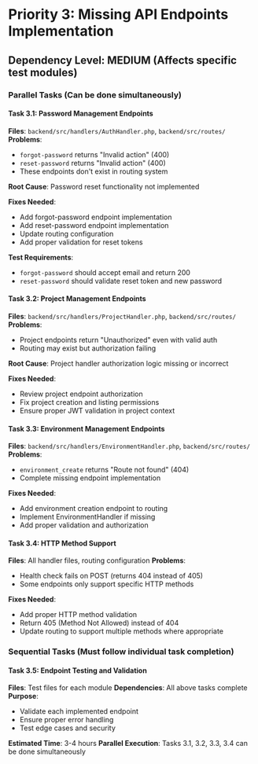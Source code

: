 # Priority 3: Missing API Endpoints Implementation

## Dependency Level: MEDIUM (Affects specific test modules)

### Parallel Tasks (Can be done simultaneously)

#### Task 3.1: Password Management Endpoints
**Files**: `backend/src/handlers/AuthHandler.php`, `backend/src/routes/`
**Problems**:
- `forgot-password` returns "Invalid action" (400)
- `reset-password` returns "Invalid action" (400)
- These endpoints don't exist in routing system

**Root Cause**: Password reset functionality not implemented

**Fixes Needed**:
- Add forgot-password endpoint implementation
- Add reset-password endpoint implementation
- Update routing configuration
- Add proper validation for reset tokens

**Test Requirements**:
- `forgot-password` should accept email and return 200
- `reset-password` should validate reset token and new password

#### Task 3.2: Project Management Endpoints
**Files**: `backend/src/handlers/ProjectHandler.php`, `backend/src/routes/`
**Problems**:
- Project endpoints return "Unauthorized" even with valid auth
- Routing may exist but authorization failing

**Root Cause**: Project handler authorization logic missing or incorrect

**Fixes Needed**:
- Review project endpoint authorization
- Fix project creation and listing permissions
- Ensure proper JWT validation in project context

#### Task 3.3: Environment Management Endpoints
**Files**: `backend/src/handlers/EnvironmentHandler.php`, `backend/src/routes/`
**Problems**:
- `environment_create` returns "Route not found" (404)
- Complete missing endpoint implementation

**Fixes Needed**:
- Add environment creation endpoint to routing
- Implement EnvironmentHandler if missing
- Add proper validation and authorization

#### Task 3.4: HTTP Method Support
**Files**: All handler files, routing configuration
**Problems**:
- Health check fails on POST (returns 404 instead of 405)
- Some endpoints only support specific HTTP methods

**Fixes Needed**:
- Add proper HTTP method validation
- Return 405 (Method Not Allowed) instead of 404
- Update routing to support multiple methods where appropriate

### Sequential Tasks (Must follow individual task completion)

#### Task 3.5: Endpoint Testing and Validation
**Files**: Test files for each module
**Dependencies**: All above tasks complete
**Purpose**:
- Validate each implemented endpoint
- Ensure proper error handling
- Test edge cases and security

**Estimated Time**: 3-4 hours
**Parallel Execution**: Tasks 3.1, 3.2, 3.3, 3.4 can be done simultaneously